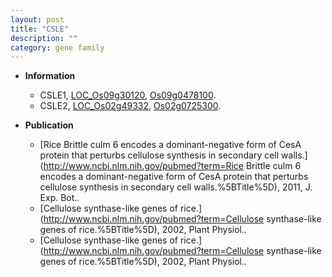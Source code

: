 ```yaml
---
layout: post
title: "CSLE"
description: ""
category: gene family
---
```


* **Information**  
    + CSLE1, [LOC_Os09g30120](http://rice.uga.edu/cgi-bin/ORF_infopage.cgi?orf=LOC_Os09g30120), [Os09g0478100](http://rapdb.dna.affrc.go.jp/viewer/gbrowse_details/irgsp1?name=Os09g0478100).
    + CSLE2, [LOC_Os02g49332](http://rice.uga.edu/cgi-bin/ORF_infopage.cgi?orf=LOC_Os02g49332), [Os02g0725300](http://rapdb.dna.affrc.go.jp/viewer/gbrowse_details/irgsp1?name=Os02g0725300).

* **Publication**  
    + [Rice Brittle culm 6 encodes a dominant-negative form of CesA protein that perturbs cellulose synthesis in secondary cell walls.](http://www.ncbi.nlm.nih.gov/pubmed?term=Rice Brittle culm 6 encodes a dominant-negative form of CesA protein that perturbs cellulose synthesis in secondary cell walls.%5BTitle%5D), 2011, J. Exp. Bot..
    + [Cellulose synthase-like genes of rice.](http://www.ncbi.nlm.nih.gov/pubmed?term=Cellulose synthase-like genes of rice.%5BTitle%5D), 2002, Plant Physiol..
    + [Cellulose synthase-like genes of rice.](http://www.ncbi.nlm.nih.gov/pubmed?term=Cellulose synthase-like genes of rice.%5BTitle%5D), 2002, Plant Physiol..


